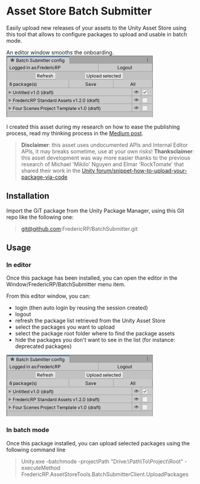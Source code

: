 # Asset Store Batch Submitter

Easily upload new releases of your assets to the Unity Asset Store using this tool that allows to configure packages to upload and usable in batch mode.

An editor window smooths the onboarding.
![Config via the editor window](images/editor_window.jpg)

I created this asset during my research on how to ease the publishing process, read my thinking process in the [Medium post](https://medium.com/p/1339880dd09f).

> **Disclaimer**: this asset uses undocumented APIs and Internal Editor APIs, it may breaks sometime, use at your own risks!
> **Thanksclaimer**: this asset development was way more easier thanks to the previous research of Michael 'Mikilo' Nguyen and Elmar 'RockTomate' that shared their work in the [Unity forum/snippet-how-to-upload-your-package-via-code](https://forum.unity.com/threads/snippet-how-to-upload-your-package-via-code.819858)

## Installation

Import the GiT package from the Unity Package Manager, using this Git repo like the following one:

> git@github.com:FredericRP/BatchSubmitter.git

## Usage

### In editor

Once this package has been installed, you can open the editor in the Window/FredericRP/BatchSubmitter menu item.

From this editor window, you can:
- login (then auto login by reusing the session created)
- logout
- refresh the package list retrieved from the Unity Asset Store
- select the packages you want to upload
- select the package root folder where to find the package assets
- hide the packages you don't want to see in the list (for instance: deprecated packages)

![Config via the editor window](images/editor_window.jpg)

### In batch mode

Once this package installed, you can upload selected packages using the following command line

> Unity.exe -batchmode -projectPath "Drive:\Path\To\Project\Root" -executeMethod FredericRP.AssetStoreTools.BatchSubmitterClient.UploadPackages

